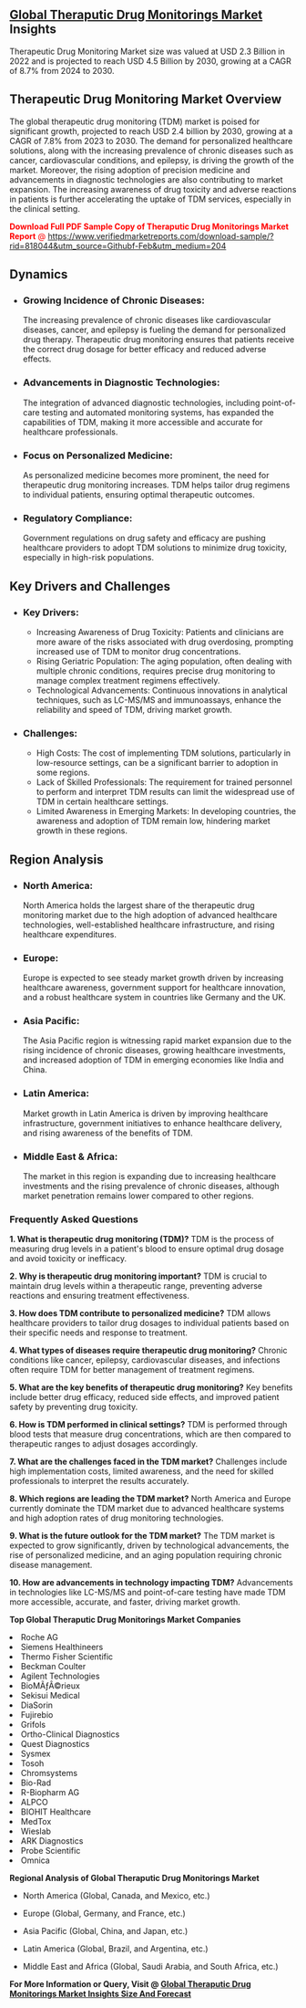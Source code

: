 <h2><a href="https://www.verifiedmarketreports.com/download-sample/?rid=818044&amp;utm_source=Githubf&amp;utm_medium=204" target="_blank">Global Theraputic Drug Monitorings Market</a> Insights</h2><p>Therapeutic Drug Monitoring Market size was valued at USD 2.3 Billion in 2022 and is projected to reach USD 4.5 Billion by 2030, growing at a CAGR of 8.7% from 2024 to 2030.</p><p><h2>Therapeutic Drug Monitoring Market Overview</h2> <p>The global therapeutic drug monitoring (TDM) market is poised for significant growth, projected to reach USD 2.4 billion by 2030, growing at a CAGR of 7.8% from 2023 to 2030. The demand for personalized healthcare solutions, along with the increasing prevalence of chronic diseases such as cancer, cardiovascular conditions, and epilepsy, is driving the growth of the market. Moreover, the rising adoption of precision medicine and advancements in diagnostic technologies are also contributing to market expansion. The increasing awareness of drug toxicity and adverse reactions in patients is further accelerating the uptake of TDM services, especially in the clinical setting.</p> <p><p><span class=""><span style="color: #ff0000;"><strong>Download Full PDF Sample Copy of Theraputic Drug Monitorings Market Report</strong> @ </span><a href="https://www.verifiedmarketreports.com/download-sample/?rid=818044&amp;utm_source=Githubf-Feb&amp;utm_medium=204" target="_blank">https://www.verifiedmarketreports.com/download-sample/?rid=818044&amp;utm_source=Githubf-Feb&amp;utm_medium=204</a></span></p></p> <h2>Dynamics</h2> <ul> <li><h3>Growing Incidence of Chronic Diseases:</h3> The increasing prevalence of chronic diseases like cardiovascular diseases, cancer, and epilepsy is fueling the demand for personalized drug therapy. Therapeutic drug monitoring ensures that patients receive the correct drug dosage for better efficacy and reduced adverse effects.</li> <li><h3>Advancements in Diagnostic Technologies:</h3> The integration of advanced diagnostic technologies, including point-of-care testing and automated monitoring systems, has expanded the capabilities of TDM, making it more accessible and accurate for healthcare professionals.</li> <li><h3>Focus on Personalized Medicine:</h3> As personalized medicine becomes more prominent, the need for therapeutic drug monitoring increases. TDM helps tailor drug regimens to individual patients, ensuring optimal therapeutic outcomes.</li> <li><h3>Regulatory Compliance:</h3> Government regulations on drug safety and efficacy are pushing healthcare providers to adopt TDM solutions to minimize drug toxicity, especially in high-risk populations.</li> </ul> <h2>Key Drivers and Challenges</h2> <ul> <li><h3>Key Drivers:</h3> <ul> <li>Increasing Awareness of Drug Toxicity: Patients and clinicians are more aware of the risks associated with drug overdosing, prompting increased use of TDM to monitor drug concentrations.</li> <li>Rising Geriatric Population: The aging population, often dealing with multiple chronic conditions, requires precise drug monitoring to manage complex treatment regimens effectively.</li> <li>Technological Advancements: Continuous innovations in analytical techniques, such as LC-MS/MS and immunoassays, enhance the reliability and speed of TDM, driving market growth.</li> </ul> </li> <li><h3>Challenges:</h3> <ul> <li>High Costs: The cost of implementing TDM solutions, particularly in low-resource settings, can be a significant barrier to adoption in some regions.</li> <li>Lack of Skilled Professionals: The requirement for trained personnel to perform and interpret TDM results can limit the widespread use of TDM in certain healthcare settings.</li> <li>Limited Awareness in Emerging Markets: In developing countries, the awareness and adoption of TDM remain low, hindering market growth in these regions.</li> </ul> </li> </ul> <h2>Region Analysis</h2> <ul> <li><h3>North America:</h3> North America holds the largest share of the therapeutic drug monitoring market due to the high adoption of advanced healthcare technologies, well-established healthcare infrastructure, and rising healthcare expenditures.</li> <li><h3>Europe:</h3> Europe is expected to see steady market growth driven by increasing healthcare awareness, government support for healthcare innovation, and a robust healthcare system in countries like Germany and the UK.</li> <li><h3>Asia Pacific:</h3> The Asia Pacific region is witnessing rapid market expansion due to the rising incidence of chronic diseases, growing healthcare investments, and increased adoption of TDM in emerging economies like India and China.</li> <li><h3>Latin America:</h3> Market growth in Latin America is driven by improving healthcare infrastructure, government initiatives to enhance healthcare delivery, and rising awareness of the benefits of TDM.</li> <li><h3>Middle East & Africa:</h3> The market in this region is expanding due to increasing healthcare investments and the rising prevalence of chronic diseases, although market penetration remains lower compared to other regions.</li> </ul> <h3>Frequently Asked Questions</h3> <p><strong>1. What is therapeutic drug monitoring (TDM)?</strong> TDM is the process of measuring drug levels in a patient's blood to ensure optimal drug dosage and avoid toxicity or inefficacy.</p> <p><strong>2. Why is therapeutic drug monitoring important?</strong> TDM is crucial to maintain drug levels within a therapeutic range, preventing adverse reactions and ensuring treatment effectiveness.</p> <p><strong>3. How does TDM contribute to personalized medicine?</strong> TDM allows healthcare providers to tailor drug dosages to individual patients based on their specific needs and response to treatment.</p> <p><strong>4. What types of diseases require therapeutic drug monitoring?</strong> Chronic conditions like cancer, epilepsy, cardiovascular diseases, and infections often require TDM for better management of treatment regimens.</p> <p><strong>5. What are the key benefits of therapeutic drug monitoring?</strong> Key benefits include better drug efficacy, reduced side effects, and improved patient safety by preventing drug toxicity.</p> <p><strong>6. How is TDM performed in clinical settings?</strong> TDM is performed through blood tests that measure drug concentrations, which are then compared to therapeutic ranges to adjust dosages accordingly.</p> <p><strong>7. What are the challenges faced in the TDM market?</strong> Challenges include high implementation costs, limited awareness, and the need for skilled professionals to interpret the results accurately.</p> <p><strong>8. Which regions are leading the TDM market?</strong> North America and Europe currently dominate the TDM market due to advanced healthcare systems and high adoption rates of drug monitoring technologies.</p> <p><strong>9. What is the future outlook for the TDM market?</strong> The TDM market is expected to grow significantly, driven by technological advancements, the rise of personalized medicine, and an aging population requiring chronic disease management.</p> <p><strong>10. How are advancements in technology impacting TDM?</strong> Advancements in technologies like LC-MS/MS and point-of-care testing have made TDM more accessible, accurate, and faster, driving market growth.</p> </p><p><strong>Top Global Theraputic Drug Monitorings Market Companies</strong></p><div data-test-id=""><p><li>Roche AG</li><li> Siemens Healthineers</li><li> Thermo Fisher Scientific</li><li> Beckman Coulter</li><li> Agilent Technologies</li><li> BioMÃƒÂ©rieux</li><li> Sekisui Medical</li><li> DiaSorin</li><li> Fujirebio</li><li> Grifols</li><li> Ortho-Clinical Diagnostics</li><li> Quest Diagnostics</li><li> Sysmex</li><li> Tosoh</li><li> Chromsystems</li><li> Bio-Rad</li><li> R-Biopharm AG</li><li> ALPCO</li><li> BIOHIT Healthcare</li><li> MedTox</li><li> Wieslab</li><li> ARK Diagnostics</li><li> Probe Scientific</li><li> Omnica</li></p><div><strong>Regional Analysis of&nbsp;Global Theraputic Drug Monitorings Market</strong></div><ul><li dir="ltr"><p dir="ltr">North America&nbsp;(Global, Canada, and Mexico, etc.)</p></li><li dir="ltr"><p dir="ltr">Europe (Global, Germany, and France, etc.)</p></li><li dir="ltr"><p dir="ltr">Asia Pacific&nbsp;(Global, China, and Japan, etc.)</p></li><li dir="ltr"><p dir="ltr">Latin America&nbsp;(Global, Brazil, and Argentina, etc.)</p></li><li dir="ltr">Middle East and Africa&nbsp;(Global, Saudi Arabia, and South Africa, etc.)</li></ul><p><strong>For More Information or Query, Visit @&nbsp;</strong><strong><a href="https://www.verifiedmarketreports.com/product/theraputic-drug-monitorings-market/?utm_source=Githubf&amp;utm_medium=204" target="_blank">Global Theraputic Drug Monitorings Market Insights Size And Forecast</a></strong></p></div>

